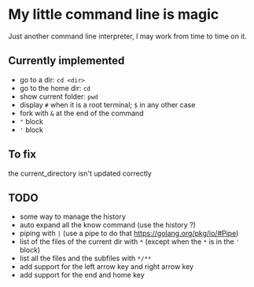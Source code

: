# My little command line is magic
Just another command line interpreter, I may work from time to time on it.

## Currently implemented
- go to a dir: `cd <dir>`
- go to the home dir: `cd`
- show current folder: `pwd`
- display `#` when it is a root terminal; `$` in any other case
- fork with `&` at the end of the command
- `"` block
- `'` block

## To fix
the current_directory isn't updated correctly

## TODO
- some way to manage the history
- auto expand all the know command (use the history ?)
- piping with `|` (use a pipe to do that https://golang.org/pkg/io/#Pipe)
- list of the files of the current dir with `*` (except when the `*` is in the `'` block)
- list all the files and the subfiles with `*/**`
- add support for the left arrow key and right arrow key
- add support for the end and home key
